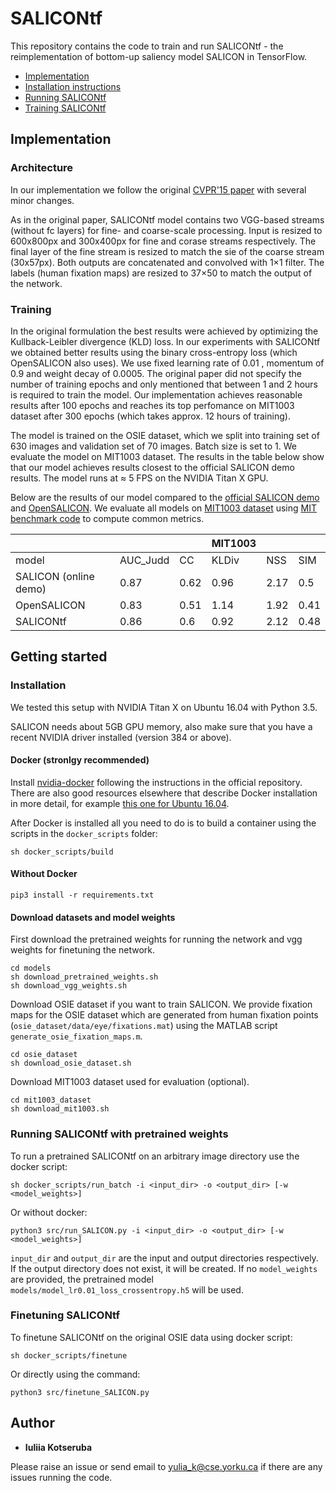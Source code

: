 # SALICONtf

This repository contains the code to train and run SALICONtf - the reimplementation of bottom-up saliency model SALICON in TensorFlow.

- [Implementation](#implementation)
- [Installation instructions](#installation)
- [Running SALICONtf](#running-salicontf-with-pretrained-weights)
- [Training SALICONtf](#finetuning-salicontf)

## Implementation

### Architecture
In our implementation we follow the original [CVPR'15 paper](https://www.cv-foundation.org/openaccess/content_iccv_2015/papers/Huang_SALICON_Reducing_the_ICCV_2015_paper.pdf) with several minor changes.

As in the original paper, SALICONtf model contains two VGG-based streams (without fc layers) for fine- and coarse-scale processing. Input is resized to 600x800px and 300x400px for fine and corase streams respectively. The final layer of the fine stream is resized to match the sie of the coarse stream (30x57px). Both outputs are concatenated and convolved with
1×1 filter. The labels (human fixation maps) are resized to 37×50 to match the output of the network.

### Training

In the original formulation the best results were achieved by optimizing the Kullback-Leibler divergence (KLD) loss. In our experiments with SALICONtf we obtained better results using the binary cross-entropy loss (which OpenSALICON also uses). We use fixed learning rate of 0.01 , momentum of 0.9 and weight decay of 0.0005. The original paper did not specify the number of training epochs and only mentioned that between 1 and 2 hours is required to train the model. Our implementation achieves reasonable results after 100 epochs and reaches its top perfomance on MIT1003 dataset after 300 epochs (which takes approx. 12 hours of training).


The model is trained on the OSIE dataset, which we split into training set of 630 images and validation set of 70 images. Batch size is set to 1. We evaluate the model on MIT1003 dataset. The results in the table below show that our model achieves results closest to the official SALICON demo results. The model runs at ≈ 5 FPS on the NVIDIA Titan X GPU.


Below are the results of our model compared to the [official SALICON demo](http://salicon.net/demo/) and [OpenSALICON](https://github.com/CLT29/OpenSALICON). We evaluate all models on [MIT1003 dataset](http://people.csail.mit.edu/tjudd/WherePeopleLook/index.html) using [MIT benchmark code](https://github.com/cvzoya/saliency) to compute common metrics.

|                       |          |      | MIT1003 |      |      |
|-----------------------|----------|------|---------|------|------|
|         model         | AUC_Judd | CC   | KLDiv   | NSS  | SIM  |
| SALICON (online demo) | 0.87     | 0.62 | 0.96    | 2.17 | 0.5  |
| OpenSALICON           | 0.83     | 0.51 | 1.14    | 1.92 | 0.41 |
| SALICONtf             | 0.86     | 0.6  | 0.92    | 2.12 | 0.48 |


## Getting started
### Installation

We tested this setup with NVIDIA Titan X on Ubuntu 16.04 with Python 3.5.

SALICON needs about 5GB GPU memory, also make sure that you have a recent NVIDIA driver installed (version 384 or above).

#### Docker (stronlgy recommended)

Install [nvidia-docker](https://github.com/NVIDIA/nvidia-docker) following the instructions in the official repository. There are also good resources elsewhere that describe Docker installation in more detail, for example [this one for Ubuntu 16.04](https://chunml.github.io/ChunML.github.io/project/Installing-NVIDIA-Docker-On-Ubuntu-16.04/).

After Docker is installed all you need to do is to build a container using the scripts in the ```docker_scripts``` folder:
```
sh docker_scripts/build
```

#### Without Docker
```
pip3 install -r requirements.txt
```

#### Download datasets and model weights

First download the pretrained weights for running the network and vgg weights for finetuning the network.

```
cd models
sh download_pretrained_weights.sh
sh download_vgg_weights.sh
```

Download OSIE dataset if you want to train SALICON. We provide fixation maps for the OSIE dataset which are generated from human fixation points (```osie_dataset/data/eye/fixations.mat```) using the MATLAB script ```generate_osie_fixation_maps.m```. 

```
cd osie_dataset
sh download_osie_dataset.sh
```

Download MIT1003 dataset used for evaluation (optional).
```
cd mit1003_dataset
sh download_mit1003.sh
```

### Running SALICONtf with pretrained weights
To run a pretrained SALICONtf on an arbitrary image directory use the docker script:
```
sh docker_scripts/run_batch -i <input_dir> -o <output_dir> [-w <model_weights>]
```

Or without docker:
```
python3 src/run_SALICON.py -i <input_dir> -o <output_dir> [-w <model_weights>]
```

```input_dir``` and ```output_dir``` are the input and output directories respectively. If the output directory does not exist, it will be created. If no ```model_weights``` are provided, the pretrained model ```models/model_lr0.01_loss_crossentropy.h5``` will be used.


### Finetuning SALICONtf
To finetune SALICONtf on the original OSIE data using docker script:

```
sh docker_scripts/finetune
```

Or directly using the command:
```
python3 src/finetune_SALICON.py
```

<!-- ### Citing us

If you find our work useful in your research, please consider citing:

```latex
@inproceedings{rasouli2017they,
  title={Are They Going to Cross? A Benchmark Dataset and Baseline for Pedestrian Crosswalk Behavior},
  author={Rasouli, Amir and Kotseruba, Iuliia and Tsotsos, John K},
  booktitle={Proceedings of the IEEE Conference on Computer Vision and Pattern Recognition},
  pages={206--213},
  year={2017}
}

@article{kotseruba2016joint,
  title={Joint attention in autonomous driving (JAAD)},
  author={Kotseruba, Iuliia and Rasouli, Amir and Tsotsos, John K},
  journal={arXiv preprint arXiv:1609.04741},
  year={2016}
}
```
 -->
## Author

* **Iuliia Kotseruba**

Please raise an issue or send email to yulia_k@cse.yorku.ca if there are any issues running the code.
